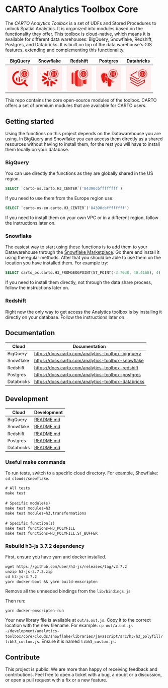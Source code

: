 # CARTO Analytics Toolbox Core

The *CARTO Analytics Toolbox* is a set of UDFs and Stored Procedures to unlock Spatial Analytics. It is organized into modules based on the functionality they offer. This toolbox is cloud-native, which means it is available for different data warehouses: BigQuery, Snowflake, Redshift, Postgres, and Databricks. It is built on top of the data warehouse's GIS features, extending and complementing this functionality.

| BigQuery | Snowflake | Redshift | Postgres | Databricks |
|:--------:|:---------:|:--------:|:--------:|:----------:|
|<img src="./clouds/bigquery/common/analytics-toolbox-bigquery.png" width=80 height=80>|<img src="./clouds/snowflake/common/analytics-toolbox-snowflake.png" width=80 height=80>|<img src="./clouds/redshift/common/analytics-toolbox-redshift.png" width=80 height=80>|<img src="./clouds/postgres/common/analytics-toolbox-postgres.png" width=80 height=80>|<img src="./clouds/databricks/common/analytics-toolbox-databricks.png" width=80 height=80>|

This repo contains the core open-source modules of the toolbox. CARTO offers a set of premium modules that are available for CARTO users.

## Getting started

Using the functions on this project depends on the Datawarehouse you are using. In BigQuery and Snowflake you can access them directly as a shared resources without having to install them, for the rest you will have to install them locally on your database.

### BigQuery

You can use directly the functions as they are globally shared in the US region.

```sql
SELECT `carto-os.carto.H3_CENTER`('84390cbffffffff')
```

If you need to use them from the Europe region use:

```sql
SELECT `carto-os-eu.carto.H3_CENTER`('84390cbffffffff')
```

If you need to install them on your own VPC or in a different region, follow the instructions later on.

### Snowflake

The easiest way to start using these functions is to add them to your Datawarehouse through the [Snowflake Marketplace](https://www.snowflake.com/datasets/carto-analytics-toolbox/). Go there and install it using theregular methods. After that you should be able to use them on the location you have installed them. For example try:

```sql
SELECT carto_os.carto.H3_FROMGEOGPOINT(ST_POINT(-3.7038, 40.4168), 4)
```

If you need to install them directly, not through the data share process, follow the instructions later on.

### Redshift

Right now the only way to get access the Analytics toolbox is by installing it directly on your database. Follow the instructions later on.

## Documentation

| Cloud | Documentation |
|---|---|
| BigQuery | https://docs.carto.com/analytics-toolbox-bigquery |
| Snowflake | https://docs.carto.com/analytics-toolbox-snowflake |
| Redshift | https://docs.carto.com/analytics-toolbox-redshift |
| Postgres | https://docs.carto.com/analytics-toolbox-postgres |
| Databricks | https://docs.carto.com/analytics-toolbox-databricks |

## Development

| Cloud | Development |
|---|---|
| BigQuery | [README.md](./clouds/bigquery/README.md) |
| Snowflake | [README.md](./clouds/snowflake/README.md) |
| Redshift | [README.md](./clouds/redshift/README.md) |
| Postgres | [README.md](./clouds/postgres/README.md) |
| Databricks | [README.md](./clouds/databricks/README.md) |

### Useful make commands

To run tests, switch to a specific cloud directory. For example, Showflake: `cd clouds/snowflake`.  

```
# All tests
make test

# Specific module(s)
make test modules=h3
make test modules=h3,transformations

# Specific function(s)
make test functions=H3_POLYFILL
make test functions=H3_POLYFILL,ST_BUFFER
```

### Rebuild h3-js 3.7.2 dependency
First, ensure you have yarn and docker installed.  

```
wget https://github.com/uber/h3-js/releases/tag/v3.7.2
unzip h3-js-3.7.2.zip
cd h3-js-3.7.2
yarn docker-boot && yarn build-emscripten
```

Remove all the unneeded bindings from the `lib/bindings.js`  

Then run:  
```
yarn docker-emscripten-run
```

Your new library file is available at `out/a.out.js`. Copy it to the correct location with the new filename. For example: `cp out/a.out.js  ~/development/analytics-toolbox/core/clouds/snowflake/libraries/javascript/src/h3/h3_polyfill/libh3_custom.js`. Ensure it is named `libh3_custom.js`.


## Contribute

This project is public. We are more than happy of receiving feedback and contributions. Feel free to open a ticket with a bug, a doubt or a discussion, or open a pull request with a fix or a new feature.
